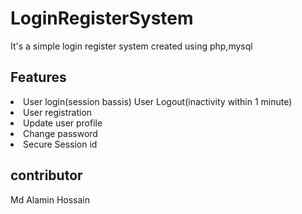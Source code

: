 # LoginRegisterSystem
<p>It's a simple login register system created using php,mysql</p>
<h2>Features</h2>
<li>
  User login(session bassis)
  User Logout(inactivity within 1 minute)
</li>
<li>
  User registration
</li>
<li>
  Update user profile
</li>
<li>
  Change password
</li> 
<li>
  Secure Session id
</li>
<h2>contributor</h2>
Md Alamin Hossain

